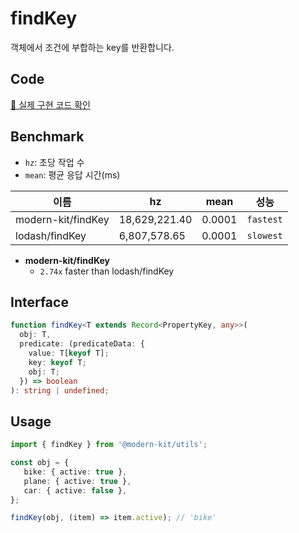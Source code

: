 # findKey

객체에서 조건에 부합하는 key를 반환합니다.

## Code

[🔗 실제 구현 코드 확인](https://github.com/modern-agile-team/modern-kit/blob/main/packages/utils/src/object/findKey/index.ts)

## Benchmark

- `hz`: 초당 작업 수
- `mean`: 평균 응답 시간(ms)

| 이름               | hz            | mean   | 성능        |
| ------------------ | ------------- | ------ | ----------- |
| modern-kit/findKey | 18,629,221.40 | 0.0001 | `fastest` |
| lodash/findKey     | 6,807,578.65  | 0.0001 | `slowest` |

- **modern-kit/findKey**
  - `2.74x` faster than lodash/findKey

## Interface
```ts title="typescript"
function findKey<T extends Record<PropertyKey, any>>(
  obj: T,
  predicate: (predicateData: {
    value: T[keyof T];
    key: keyof T;
    obj: T;
  }) => boolean
): string | undefined;
```

## Usage
```ts title="typescript"
import { findKey } from '@modern-kit/utils';

const obj = {
   bike: { active: true },
   plane: { active: true },
   car: { active: false },
};

findKey(obj, (item) => item.active); // 'bike'
```
